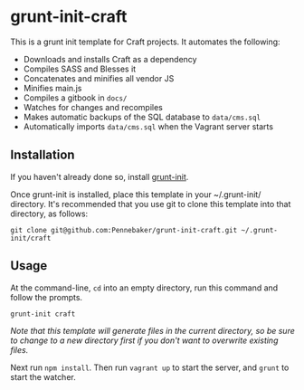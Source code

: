grunt-init-craft
================

This is a grunt init template for Craft projects. It automates the following:

* Downloads and installs Craft as a dependency
* Compiles SASS and Blesses it
* Concatenates and minifies all vendor JS
* Minifies main.js
* Compiles a gitbook in `docs/`
* Watches for changes and recompiles
* Makes automatic backups of the SQL database to `data/cms.sql`
* Automatically imports `data/cms.sql` when the Vagrant server starts

Installation
------------
If you haven't already done so, install [grunt-init](http://gruntjs.com/project-scaffolding).

Once grunt-init is installed, place this template in your ~/.grunt-init/ directory. It's recommended that you use git to clone this template into that directory, as follows:

	git clone git@github.com:Pennebaker/grunt-init-craft.git ~/.grunt-init/craft

Usage
-----
At the command-line, `cd` into an empty directory, run this command and follow the prompts.

	grunt-init craft

_Note that this template will generate files in the current directory, so be sure to change to a new directory first if you don't want to overwrite existing files._

Next run `npm install`. Then run `vagrant up` to start the server, and `grunt` to start the watcher.
